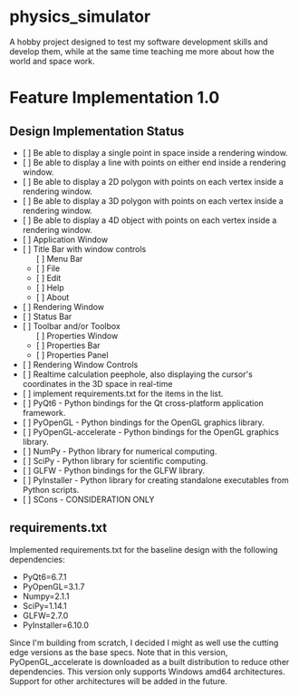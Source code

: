 # physics_simulator
A hobby project designed to test my software development skills and develop them, while at the same time teaching me more about how the world and space work.

# Feature Implementation 1.0

## Design Implementation Status
<UL>
<LI>[ ] Be able to display a single point in space inside a rendering window.
<LI>[ ] Be able to display a line with points on either end inside a rendering window.
<LI>[ ] Be able to display a 2D polygon with points on each vertex inside a rendering window.
<LI>[ ] Be able to display a 3D polygon with points on each vertex inside a rendering window.
<LI>[ ] Be able to display a 4D object with points on each vertex inside a rendering window.
<LI>[ ] Application Window
<LI>[ ] Title Bar with window controls
<UL>[ ] Menu Bar
    <LI>[ ] File
    <LI>[ ] Edit
    <LI>[ ] Help
    <LI>[ ] About
</UL>
<LI>[ ] Rendering Window
<LI>[ ] Status Bar
<LI>[ ] Toolbar and/or Toolbox
<UL>[ ] Properties Window
    <LI>[ ] Properties Bar
    <LI>[ ] Properties Panel
</UL>
<LI>[ ] Rendering Window Controls
<LI>[ ] Realtime calculation peephole, also displaying the cursor's coordinates in the 3D space in real-time
<LI>[ ] implement requirements.txt for the items in the list.
<LI>[ ] PyQt6 - Python bindings for the Qt cross-platform application framework.
<LI>[ ] PyOpenGL - Python bindings for the OpenGL graphics library.
<LI>[ ] PyOpenGL-accelerate - Python bindings for the OpenGL graphics library.
<LI>[ ] NumPy - Python library for numerical computing.
<LI>[ ] SciPy - Python library for scientific computing.
<LI>[ ] GLFW - Python bindings for the GLFW library.
<LI>[ ] PyInstaller - Python library for creating standalone executables from Python scripts.
<LI>[ ] SCons - CONSIDERATION ONLY
</UL>

## requirements.txt
Implemented requirements.txt for the baseline design with the following dependencies:
<UL>
<LI>PyQt6=6.7.1</LI>
<LI>PyOpenGL=3.1.7</LI>
<LI>Numpy=2.1.1</LI>
<LI>SciPy=1.14.1</LI>
<LI>GLFW=2.7.0</LI>
<LI>PyInstaller=6.10.0</LI>
</UL>

Since I'm building from scratch, I decided I might as well use the cutting edge versions as the base specs. Note that in this version, PyOpenGL_accelerate is downloaded as a built distribution to reduce other dependencies. This version only supports Windows amd64 architectures. Support for other architectures will be added in the future.